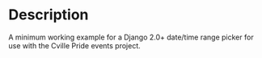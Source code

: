 # Description
A minimum working example for a Django 2.0+ date/time range picker for
use with the Cville Pride events project.
